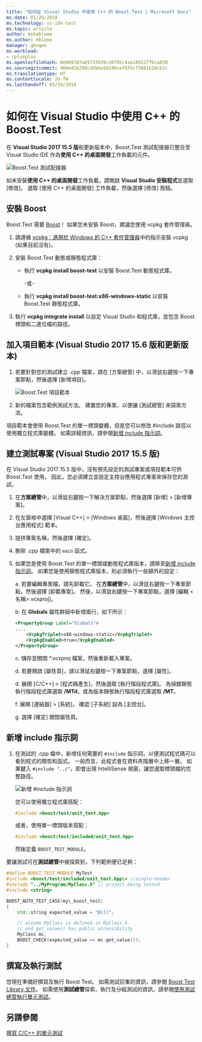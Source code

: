 ```yaml
---
title: "如何在 Visual Studio 中使用 C++ 的 Boost.Test | Microsoft Docs"
ms.date: 01/29/2018
ms.technology: vs-ide-test
ms.topic: article
author: mikeblome
ms.author: mblome
manager: ghogen
ms.workload:
- cplusplus
ms.openlocfilehash: 0e089787a69733639c30705c4aa189227fbca830
ms.sourcegitcommit: 900ed1e299cd5bba56249cef8f5cf3981b10cb1c
ms.translationtype: HT
ms.contentlocale: zh-TW
ms.lasthandoff: 03/19/2018
---
```

# <a name="how-to-use-boosttest-for-c-in-visual-studio"></a>如何在 Visual Studio 中使用 C++ 的 Boost.Test

在 **Visual Studio 2017 15.5 版**和更新版本中，Boost.Test 測試配接器已整合至 Visual Studio IDE 作為**使用 C++ 的桌面開發**工作負載的元件。

![Boost.Test 測試配接器](media/cpp-boost-component.png "Boost.Test 測試配接器元件")

如未安裝**使用 C++ 的桌面開發**工作負載，請開啟 **Visual Studio 安裝程式**並選取 [修改]。 選取 [使用 C++ 的桌面開發] 工作負載，然後選擇 [修改] 按鈕。

## <a name="install-boost"></a>安裝 Boost

Boost.Test 需要 [Boost](http://www.boost.org/)！ 如果您未安裝 Boost，建議您使用 vcpkg 套件管理員。

1. 請遵循 [vcpkg：適用於 Windows 的 C++ 套件管理員](/cpp/vcpkg)中的指示安裝 vcpkg (如果目前沒有)。

1. 安裝 Boost.Test 動態或靜態程式庫：

    - 執行 **vcpkg install boost-test** 以安裝 Boost.Test 動態程式庫。

       -或-

    - 執行 **vcpkg install boost-test:x86-windows-static** 以安裝 Boost.Test 靜態程式庫。

1. 執行 **vcpkg integrate install** 以設定 Visual Studio 和程式庫，並包含 Boost 標頭和二進位檔的路徑。

## <a name="add-the-item-template-visual-studio-2017-version-156-and-later"></a>加入項目範本 (Visual Studio 2017 15.6 版和更新版本)

1. 若要針對您的測試建立 .cpp 檔案，請在 [方案總管] 中，以滑鼠右鍵按一下專案節點，然後選擇 [新增項目]。

   ![Boost.Test 項目範本](media/boost_test_item_template.png "Boost.Test 項目範本")

1. 新的檔案包含範例測試方法。 建置您的專案，以便讓 [測試總管] 來探索方法。

項目範本會使用 Boost.Test 的單一標頭變體，但是您可以修改 #include 路徑以使用獨立程式庫變體。 如需詳細資訊，請參閱[新增 include 指示詞](#add_include_directives)。

## <a name="create-a-test-project-visual-studio-2017-version-155"></a>建立測試專案 (Visual Studio 2017 15.5 版)

在 Visual Studio 2017 15.5 版中，沒有預先設定的測試專案或項目範本可供 Boost.Test 使用。 因此，您必須建立並設定主控台應用程式專案來保存您的測試。

1. 在**方案總管**中，以滑鼠右鍵按一下解決方案節點，然後選擇 [新增] > [新增專案]。

1. 在左窗格中選擇 [Visual C++] > [Windows 桌面]，然後選擇 [Windows 主控台應用程式] 範本。

1. 提供專案名稱，然後選擇 [確定]。
1. 刪除 .cpp 檔案中的 `main` 函式。

1. 如果您是使用 Boost.Test 的單一標頭或動態程式庫版本，請移至[新增 include 指示詞](#add_include_directives)。 如果您是使用靜態程式庫版本，則必須執行一些額外的設定：

   a. 若要編輯專案檔，請先卸載它。 在**方案總管**中，以滑鼠右鍵按一下專案節點，然後選擇 [卸載專案]。 然後，以滑鼠右鍵按一下專案節點，選擇 [編輯 <名稱\>.vcxproj]。

   b. 在 **Globals** 屬性群組中新增兩行，如下所示：

    ```xml
    <PropertyGroup Label="Globals">
    ....
        <VcpkgTriplet>x86-windows-static</VcpkgTriplet>
        <VcpkgEnabled>true</VcpkgEnabled>
    </PropertyGroup>
    ```
   c.  儲存並關閉 \*.vcxproj 檔案，然後重新載入專案。

   d. 若要開啟 [屬性頁]，請以滑鼠右鍵按一下專案節點，選擇 [屬性]。

   d. 展開 [C/C++] > [程式碼產生]，然後選取 [執行階段程式庫]。 為偵錯靜態執行階段程式庫選取 **/MTd**，或為版本靜態執行階段程式庫選取 **/MT**。

   f. 展開 [連結器] > [系統]。 確認 [子系統] 設為 [主控台]。

   g. 選擇 [確定] 關閉屬性頁。

## <a name="add-include-directives"></a>新增 include 指示詞

1. 在測試的 .cpp 檔中，新增任何需要的 `#include` 指示詞，以便測試程式碼可以看到程式的類型和函式。 一般而言，此程式會在資料夾階層中上移一層。 如果鍵入 `#include "../"`，即會出現 IntelliSense 視窗，讓您選取標頭檔的完整路徑。

   ![新增 #include 指示詞](media/cpp-gtest-includes.png "將 include 指示詞新增至測試的 .cpp 檔")

   您可以使用獨立程式庫搭配：

   ```cpp
   #include <boost/test/unit_test.hpp>
   ```

   或者，使用單一標頭版本搭配：

   ```cpp
   #include <boost/test/included/unit_test.hpp>
   ```

   然後定義 `BOOST_TEST_MODULE`。

要讓測試可在**測試總管**中被探索到，下列範例便已足夠：

```cpp
#define BOOST_TEST_MODULE MyTest
#include <boost/test/included/unit_test.hpp\> //single-header
#include "../MyProgram/MyClass.h" // project being tested
#include <string>

BOOST_AUTO_TEST_CASE(my\_boost_test)
{
    std::string expected_value = "Bill";

    // assume MyClass is defined in MyClass.h
    // and get_value() has public accessibility
    MyClass mc;
    BOOST_CHECK(expected_value == mc.get_value());
}
```

## <a name="write-and-run-tests"></a>撰寫及執行測試
您現在準備好撰寫及執行 Boost Test。 如需測試巨集的資訊，請參閱 [Boost Test Library 文件](http://www.boost.org/doc/libs/release/libs/test/doc/html/index.html)。 如需使用**測試總管**探索、執行及分組測試的資訊，請參閱[使用測試總管執行單元測試](run-unit-tests-with-test-explorer.md)。

## <a name="see-also"></a>另請參閱
[撰寫 C/C++ 的單元測試](writing-unit-tests-for-c-cpp.md)
